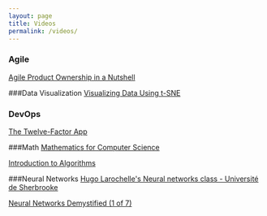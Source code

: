 ```yaml
---
layout: page
title: Videos
permalink: /videos/
---
```


### Agile
<a href="https://www.youtube.com/watch?v=502ILHjX9EE" target="_blank">Agile Product Ownership in a Nutshell</a>

###Data Visualization
<a href="https://youtu.be/RJVL80Gg3lA" target="_blank">Visualizing Data Using t-SNE</a>

### DevOps
<a href="http://12factor.net/" target="_blank">The Twelve-Factor App</a>

###Math
<a href="http://ocw.mit.edu/courses/electrical-engineering-and-computer-science/6-042j-mathematics-for-computer-science-fall-2010/video-lectures/" target="_blank">Mathematics for Computer Science</a>

<a href="http://ocw.mit.edu/courses/electrical-engineering-and-computer-science/6-046j-introduction-to-algorithms-sma-5503-fall-2005/video-lectures/" target="_blank">Introduction to Algorithms</a>

###Neural Networks
<a href="https://www.youtube.com/playlist?list=PL6Xpj9I5qXYEcOhn7TqghAJ6NAPrNmUBH" target="_blank">Hugo Larochelle's Neural networks class - Université de Sherbrooke</a>

<a href="https://www.youtube.com/watch?v=bxe2T-V8XRs" target="_blank">Neural Networks Demystified (1 of 7)</a>

